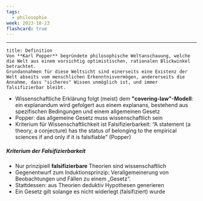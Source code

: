 ```yaml
---
tags:
  - philosophie
week: 2023-10-23
flashcard: true
---
```

***

```ad-important
title: Definition
Von **Karl Popper** begründete philosophische Weltanschauung, welche die Welt aus einem vorsichtig optimistischen, rationalen Blickwinkel betrachtet.
Grundannahmen für diese Weltsicht sind einerseits eine Existenz der Welt abseits vom menschlichen Erkenntnisvermögen, andererseits die Annahme, dass "sicheres" Wissen unmöglich ist, und immer falsifizierbar bleibt.
```

- Wissenschaftliche Erklärung folgt (meist) dem **"covering-law"-Modell**: ein explanandum wird gefolgert aus einem explanans, bestehend aus spezifischen Bedingungen und einem allgemeinen Gesetz
- Popper: das allgemeine Gesetz muss wissenschaftlich sein
- Kriterium für Wissenschaftlichkeit ist Falsifizierbarkeit: “A statement (a theory, a conjecture) has the status of belonging to the empirical sciences if and only if it is falsifiable” (Popper)

##### Kriterium der Falsifizierbarkeit
- Nur prinzipiell **falsifizierbare** Theorien sind wissenschaftlich
- Gegenentwurf zum Induktionsprinzip: Verallgemeinerung von Beobachtungen und Fällen zu einem „Gesetz“.
- Stattdessen: aus Theorien deduktiv Hypothesen generieren
- Ein Gesetz gilt solange es nicht widerlegt (falsifiziert) wurde